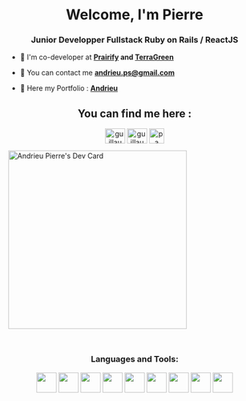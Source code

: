 <h1 align="center">Welcome, I'm Pierre </h1>

<h3 align="center">Junior Developper Fullstack Ruby on Rails / ReactJS </h3>

- 📂 I'm co-developer at **[Prairify](https://prairify.me) and [TerraGreen](https://terra-green.vercel.app/)**

- 📧 You can contact me  **andrieu.ps@gmail.com**

- 💬 Here my Portfolio : **[Andrieu](https://www.andrieu.online/)**

<h2 align="center">You can find me here : </h2>


<p align="center">
<a href="https://twitter.com/TnyGZz" target="blank"><img align="center" src="https://raw.githubusercontent.com/rahuldkjain/github-profile-readme-generator/master/src/images/icons/Social/twitter.svg" alt="guillaume_rygn" height="30" width="40" /></a>
<a href="https://www.linkedin.com/in/pierre-andrieu-4103bb176/" target="blank"><img align="center" src="https://raw.githubusercontent.com/rahuldkjain/github-profile-readme-generator/master/src/images/icons/Social/linked-in-alt.svg" alt="guillaume-reygner" height="30" width="40" /></a>
<a href="https://www.codewars.com/users/PierreAND" target="blank"><img align="center" src="https://www.codewars.com/packs/assets/logo.61192cf7.svg" alt="pa" height="30" width="30" /></a>
</p



<a href="https://app.daily.dev/andrieupierre"><img src="'https://postimg.cc/zbcKZGcH' target='_blank'" width="356" alt="Andrieu Pierre's Dev Card"/></a>





  
<h3 align="center" style="margin-top:50px">Languages and Tools:</h3>
<p align="center">
<a href="https://rubyonrails.org/" target="_blank" rel="noreferrer"> <img src="https://cdn.jsdelivr.net/gh/devicons/devicon/icons/rails/rails-original-wordmark.svg" width="40" height="40"/></a>
<a href="https://www.w3.org/css/" target="_blank" rel="noreferrer"> <img src="https://cdn.jsdelivr.net/gh/devicons/devicon/icons/css3/css3-original-wordmark.svg" width="40" height="40"/></a>
<a href="https://www.w3.org/html/" target="_blank" rel="noreferrer"> <img src="https://cdn.jsdelivr.net/gh/devicons/devicon/icons/html5/html5-original-wordmark.svg" width="40" height="40"/></a>
<a href="https://www.postgresql.org/" target="_blank" rel="noreferrer"> <img src="https://cdn.jsdelivr.net/gh/devicons/devicon/icons/postgresql/postgresql-original-wordmark.svg" width="40" height="40"/></a>
<a href="https://www.ruby-lang.org/fr/" target="_blank" rel="noreferrer"> <img src="https://cdn.jsdelivr.net/gh/devicons/devicon/icons/ruby/ruby-original-wordmark.svg" width="40" height="40"/></a>
<a href="https://www.heroku.com/" target="_blank" rel="noreferrer"> <img src="https://cdn.jsdelivr.net/gh/devicons/devicon/icons/heroku/heroku-plain.svg" width="40" height="40"/></a>
<a href="https://git-scm.com/" target="_blank" rel="noreferrer"> <img src="https://cdn.jsdelivr.net/gh/devicons/devicon/icons/git/git-original-wordmark.svg" width="40" height="40"/></a>
<a href="https://developer.mozilla.org/fr/docs/Web/JavaScript" target="_blank" rel="noreferrer"> <img src="https://cdn.jsdelivr.net/gh/devicons/devicon/icons/javascript/javascript-original.svg" width="40" height="40"/></a>
<a href="https://fr.reactjs.org/" target="_blank" rel="noreferrer"> <img src="https://cdn.jsdelivr.net/gh/devicons/devicon/icons/react/react-original.svg" width="40" height="40"/></a>













